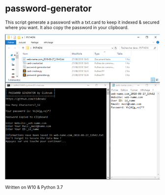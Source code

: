 # password-generator

This script generate a password with a txt.card to keep it indexed & secured where you want.
It also copy the password in your clipboard.

<img src="https://raw.githubusercontent.com/Eidknab/password-generator/master/screenshot.png">

Written on W10 & Python 3.7

